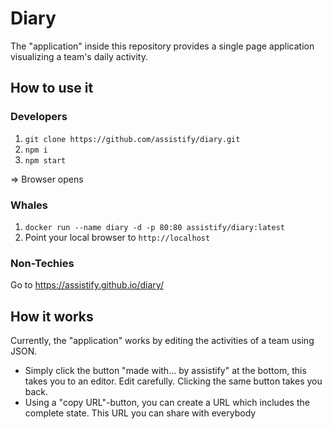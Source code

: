 # Diary

The "application" inside this repository provides a single page application visualizing a team's daily activity.

## How to use it

### Developers

1. `git clone https://github.com/assistify/diary.git`
2. `npm i`
3. `npm start`

=> Browser opens

### Whales

1. `docker run --name diary -d -p 80:80 assistify/diary:latest`
2. Point your local browser to `http://localhost`

### Non-Techies

Go to https://assistify.github.io/diary/

## How it works

Currently, the "application" works by editing the activities of a team using JSON.

- Simply click the button "made with... by assistify" at the bottom, this takes you to an editor. 
Edit carefully. Clicking the same button takes you back.
- Using a "copy URL"-button, you can create a URL which includes the complete state. This URL you can share with everybody
